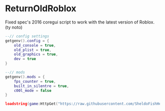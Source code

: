 # ReturnOldRoblox
Fixed spec's 2016 coregui script to work with the latest version of Roblox. (ty noto)

```lua
--// config settings
getgenv().config = {
    old_console = true,
    old_plist = true,
    old_graphics = true,
    dev = true
}

--// mods
getgenv().mods = {
    fps_counter = true,
    built_in_silentre = true,
    c00l_mode = false
}

loadstring(game:HttpGet("https://raw.githubusercontent.com/SheldoFishHead/ReturnOldRoblox/main/Source"))()
```
